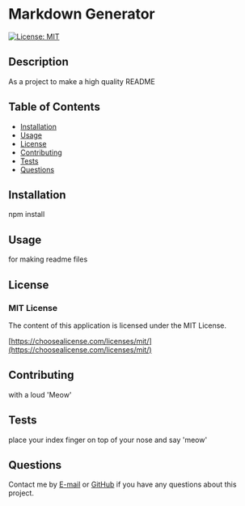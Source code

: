 
# Markdown Generator
[![License: MIT](https://img.shields.io/badge/License-MIT-yellow.svg)](https://opensource.org/licenses/MIT)
## Description 
 As a project to make a high quality README

## Table of Contents 

  * [Installation](#installation)
  * [Usage](#usage)
  * [License](#license)
  * [Contributing](#contributing)
  * [Tests](#tests)
  * [Questions](#questions)
  
## Installation 
 npm install
## Usage 
 for making readme files
## License 
 ### MIT License 

The content of this application is licensed under the MIT License. 

[https://choosealicense.com/licenses/mit/](https://choosealicense.com/licenses/mit/) 

## Contributing 
 with a loud 'Meow'
## Tests 
 place your index finger on top of your nose and say 'meow'
## Questions 

Contact me by [E-mail](mailto:email@email.com) or [GitHub](https://github.com/githubber) if you have any questions about this project.
